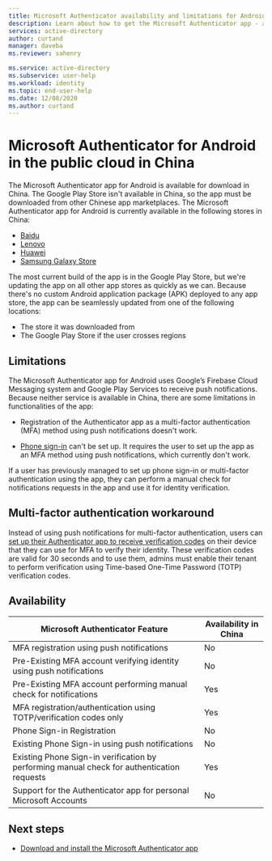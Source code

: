 ```yaml
---
title: Microsoft Authenticator availability and limitations for Android in China | Microsoft Docs
description: Learn about how to get the Microsoft Authenticator app - availability in China
services: active-directory
author: curtand
manager: daveba
ms.reviewer: sahenry

ms.service: active-directory
ms.subservice: user-help
ms.workload: identity
ms.topic: end-user-help
ms.date: 12/08/2020
ms.author: curtand
---
```


# Microsoft Authenticator for Android in the public cloud in China

The Microsoft Authenticator app for Android is available for download in China. The Google Play Store isn't available in China, so the app must be downloaded from other Chinese app marketplaces. The Microsoft Authenticator app for Android is currently available in the following stores in China:

- [Baidu](https://shouji.baidu.com/software/26638379.html)
- [Lenovo](https://www.lenovomm.com/appdetail/com.azure.authenticator/20197724)
- [Huawei](https://appgallery.cloud.huawei.com/uowap/index.html#/detailApp/C100262999?source=appshare&subsource=C100262999&shareTo=weixin&locale=zh_CN)
- [Samsung Galaxy Store](http://apps.samsung.com/appquery/appDetail.as?appId=com.azure.authenticator)

The most current build of the app is in the Google Play Store, but we're updating the app on all other app stores as quickly as we can. Because there's no custom Android application package (APK) deployed to any app store, the app can be seamlessly updated from one of the following locations:

- The store it was downloaded from
- The Google Play Store if the user crosses regions

## Limitations

The Microsoft Authenticator app for Android uses Google’s Firebase Cloud Messaging system and Google Play Services to receive push notifications. Because neither service is available in China, there are some limitations in functionalities of the app:

- Registration of the Authenticator app as a multi-factor authentication (MFA) method using push notifications doesn't work.

- [Phone sign-in](../authentication/howto-authentication-sms-signin.md) can't be set up. It requires the user to set up the app as an MFA method using push notifications, which currently don't work.

If a user has previously managed to set up phone sign-in or multi-factor authentication using the app, they can perform a manual check for notifications requests in the app and use it for identity verification.

## Multi-factor authentication workaround

Instead of using push notifications for multi-factor authentication, users can [set up their Authenticator app to receive verification codes](multi-factor-authentication-setup-auth-app.md#set-up-the-microsoft-authenticator-app-to-use-verification-codes) on their device that they can use for MFA to verify their identity. These verification codes are valid for 30 seconds and to use them, admins must enable their tenant to perform verification using Time-based One-Time Password (TOTP) verification codes.

## Availability

Microsoft Authenticator Feature | Availability in China
------------------------------- | ---------------------
MFA registration using push notifications | No
Pre-Existing MFA account verifying identity using push notifications | No
Pre-Existing MFA account performing manual check for notifications | Yes
MFA registration/authentication using TOTP/verification codes only | Yes
Phone Sign-in Registration | No
Existing Phone Sign-in using push notifications | No
Existing Phone Sign-in verification by performing manual check for authentication requests | Yes
Support for the Authenticator app for personal Microsoft Accounts | No

## Next steps

- [Download and install the Microsoft Authenticator app](user-help-auth-app-download-install.md)
